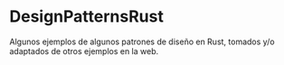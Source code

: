 # DesignPatternsRust
Algunos ejemplos de algunos patrones de diseño en Rust, tomados y/o adaptados de otros ejemplos en la web.
